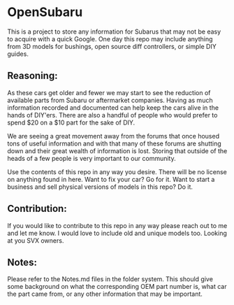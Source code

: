 # OpenSubaru

This is a project to store any information for Subarus that may not be easy to acquire with a quick Google. One day this repo may 
include anything from 3D models for bushings, open source diff controllers, or simple DIY guides. 

## Reasoning:

As these cars get older and fewer we may start to see the reduction of available parts from Subaru or aftermarket 
companies. Having as much information recorded and documented can help keep the cars alive in the hands of DIY'ers. There 
are also a handful of people who would prefer to spend $20 on a $10 part for the sake of DIY. 

We are seeing a great movement away from the forums that once housed tons of useful information and with that many of 
these forums are shutting down and their great wealth of information is lost. Storing that outside of the heads of a few people 
is very important to our community. 

Use the contents of this repo in any way you desire. There will be no license on anything found in here. Want to fix your car? Go for it. 
Want to start a business and sell physical versions of models in this repo? Do it.  

## Contribution:

If you would like to contribute to this repo in any way please reach out to me and let me know. I would love to include old and 
unique models too. Looking at you SVX owners. 

## Notes:

Please refer to the Notes.md files in the folder system. This should give some background on what the corresponding OEM part number 
is, what car the part came from, or any other information that may be important. 
